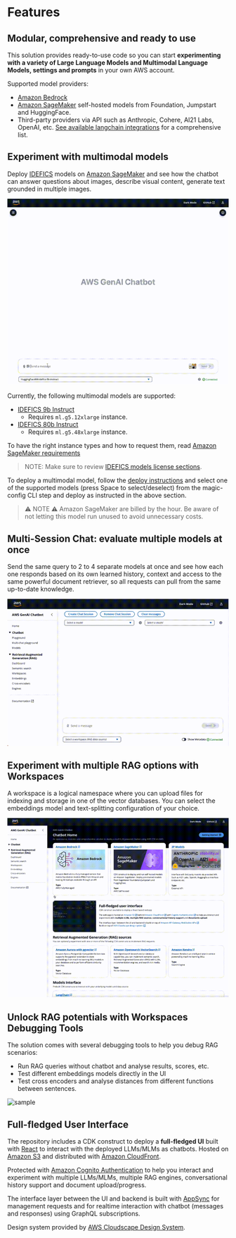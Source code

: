 # Features

## Modular, comprehensive and ready to use

This solution provides ready-to-use code so you can start **experimenting with a variety of Large Language Models and Multimodal Language Models, settings and prompts** in your own AWS account.

Supported model providers:

- [Amazon Bedrock](https://aws.amazon.com/bedrock/)
- [Amazon SageMaker](https://aws.amazon.com/sagemaker/) self-hosted models from Foundation, Jumpstart and HuggingFace.
- Third-party providers via API such as Anthropic, Cohere, AI21 Labs, OpenAI, etc. [See available langchain integrations](https://python.langchain.com/docs/integrations/llms/) for a comprehensive list.

## Experiment with multimodal models

Deploy [IDEFICS](https://huggingface.co/blog/idefics) models on [Amazon SageMaker](https://aws.amazon.com/sagemaker/) and see how the chatbot can answer questions about images, describe visual content, generate text grounded in multiple images.

![sample](./assets/multimodal-sample.gif "AWS GenAI Chatbot")

Currently, the following multimodal models are supported:

- [IDEFICS 9b Instruct](https://huggingface.co/HuggingFaceM4/idefics-9b)
  - Requires `ml.g5.12xlarge` instance.
- [IDEFICS 80b Instruct](https://huggingface.co/HuggingFaceM4/idefics-80b-instruct)
  - Requires `ml.g5.48xlarge` instance.

To have the right instance types and how to request them, read [Amazon SageMaker requirements](../documentation/model-requirements#amazon-sagemaker-requirements-for-self-hosted-models-only)

> NOTE: Make sure to review [IDEFICS models license sections](https://huggingface.co/HuggingFaceM4/idefics-80b-instruct#license).

To deploy a multimodal model, follow the [deploy instructions](../guide/deploy)
and select one of the supported models (press Space to select/deselect) from the magic-config CLI step and deploy as instructed in the above section.

> ⚠️ NOTE ⚠️ Amazon SageMaker are billed by the hour. Be aware of not letting this model run unused to avoid unnecessary costs.

## Multi-Session Chat: evaluate multiple models at once

Send the same query to 2 to 4 separate models at once and see how each one responds based on its own learned history, context and access to the same powerful document retriever, so all requests can pull from the same up-to-date knowledge.

![sample](./assets/multichat-sample.gif "AWS GenAI Chatbot")

## Experiment with multiple RAG options with Workspaces

A workspace is a logical namespace where you can upload files for indexing and storage in one of the vector databases. You can select the embeddings model and text-splitting configuration of your choice.

![sample](./assets/create-workspace-sample.gif "AWS GenAI Chatbot")

## Unlock RAG potentials with Workspaces Debugging Tools

The solution comes with several debugging tools to help you debug RAG scenarios:

- Run RAG queries without chatbot and analyse results, scores, etc.
- Test different embeddings models directly in the UI
- Test cross encoders and analyse distances from different functions between sentences.

![sample](./assets/workspace-debug-sample.gif "AWS GenAI Chatbot")

## Full-fledged User Interface

The repository includes a CDK construct to deploy a **full-fledged UI** built with [React](https://react.dev/) to interact with the deployed LLMs/MLMs as chatbots. Hosted on [Amazon S3](https://aws.amazon.com/s3/) and distributed with [Amazon CloudFront](https://aws.amazon.com/cloudfront/).

Protected with [Amazon Cognito Authentication](https://aws.amazon.com/cognito/) to help you interact and experiment with multiple LLMs/MLMs, multiple RAG engines, conversational history support and document upload/progress.

The interface layer between the UI and backend is built with [AppSync](https://docs.aws.amazon.com/appsync/latest/devguide/what-is-appsync.html) for management requests and for realtime interaction with chatbot (messages and responses) using GraphQL subscriptions.

Design system provided by [AWS Cloudscape Design System](https://cloudscape.design/).
